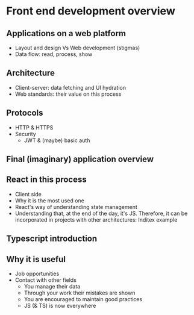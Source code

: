 # Front end development overview

## Applications on a web platform

- Layout and design Vs Web development (stigmas)
- Data flow: read, process, show

## Architecture

- Client-server: data fetching and UI hydration
- Web standards: their value on this process

## Protocols

- HTTP & HTTPS
- Security
  - JWT & (maybe) basic auth

## Final (imaginary) application overview

## React in this process

- Client side
- Why it is the most used one
- React's way of understanding state management
- Understanding that, at the end of the day, it's JS. Therefore, it can be incorporated in projects with other architectures: Inditex example

## Typescript introduction

## Why it is useful

- Job opportunities
- Contact with other fields
  - You manage their data
  - Through your work their mistakes are shown
  - You are encouraged to maintain good practices
  - JS (& TS) is now everywhere
